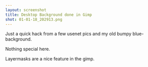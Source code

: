 ```yaml
---
layout: screenshot
title: Desktop Background done in Gimp
shot: 01-01-18_202913.png
---
```


Just a quick hack from a few usenet pics and my old bumpy blue-background.

Nothing special here.

Layermasks are a nice feature in the gimp.

